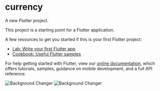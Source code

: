 # currency

A new Flutter project.


This project is a starting point for a Flutter application.

A few resources to get you started if this is your first Flutter project:

- [Lab: Write your first Flutter app](https://flutter.dev/docs/get-started/codelab)
- [Cookbook: Useful Flutter samples](https://flutter.dev/docs/cookbook)

For help getting started with Flutter, view our
[online documentation](https://flutter.dev/docs), which offers tutorials,
samples, guidance on mobile development, and a full API reference.

![Background Changer](https://i.ibb.co/p1Y0h17/Screenshot-2020-04-15-at-8-05-13-PM.png)
![Background Changer](https://i.ibb.co/j8GThMN/Screenshot-2020-03-28-at-10-07-07-PM.png)

